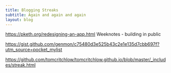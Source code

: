 ```yaml
---
title: Blogging Streaks
subtitle: Again and again and again
layout: blog
---
```


https://pketh.org/redesigning-an-app.html
Weeknotes - building in public

https://gist.github.com/genmon/c75480d3e525b43c2e1e135d7cbb697f?utm_source=pocket_mylist

https://github.com/tomcritchlow/tomcritchlow.github.io/blob/master/_includes/streak.html